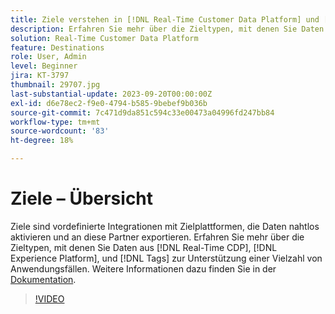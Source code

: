 ```yaml
---
title: Ziele verstehen in [!DNL Real-Time Customer Data Platform] und [!DNL Experience Platform]
description: Erfahren Sie mehr über die Zieltypen, mit denen Sie Daten aus [!DNL Real-Time CDP], [!DNL Experience Platform], and [!DNL Tags] zur Unterstützung einer Vielzahl von Anwendungsfällen.
solution: Real-Time Customer Data Platform
feature: Destinations
role: User, Admin
level: Beginner
jira: KT-3797
thumbnail: 29707.jpg
last-substantial-update: 2023-09-20T00:00:00Z
exl-id: d6e78ec2-f9e0-4794-b585-9bebef9b036b
source-git-commit: 7c471d9da851c594c33e00473a04996fd247bb84
workflow-type: tm+mt
source-wordcount: '83'
ht-degree: 18%

---
```


# Ziele – Übersicht

Ziele sind vordefinierte Integrationen mit Zielplattformen, die Daten nahtlos aktivieren und an diese Partner exportieren. Erfahren Sie mehr über die Zieltypen, mit denen Sie Daten aus [!DNL Real-Time CDP], [!DNL Experience Platform], und [!DNL Tags] zur Unterstützung einer Vielzahl von Anwendungsfällen. Weitere Informationen dazu finden Sie in der [Dokumentation](https://experienceleague.adobe.com/docs/experience-platform/destinations/home.html?lang=de).

>[!VIDEO](https://video.tv.adobe.com/v/29707?learn=on)

